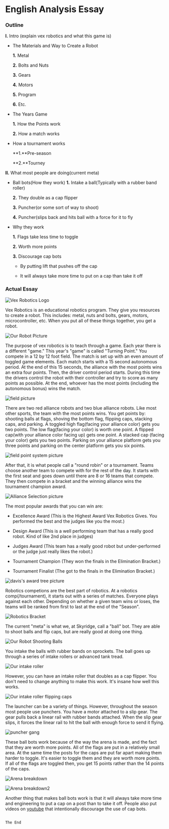 # English Analysis Essay

  

### Outline

  

**I.** Intro (explain vex robotics and what this game is)

- The Materials and Way to Create a Robot

	**1.** Metal

	**2.** Bolts and Nuts

	**3.** Gears

	**4.** Motors

	**5.** Program

	**6.** Etc.

- The Years Game

	**1.** How the Points work

	**2.** How a match works

- How a tournament works

	**1.**Pre-season

	**2.**Tourney

**II.** What most people are doing(current meta)

- Ball bots(How they work)
	**1.** Intake a ball(Typically with a rubber band roller)
	
	**2.** They double as a cap flipper

	**3.** Puncher(or some sort of way to shoot)

	**4.** Puncher(slips back and hits ball with a force for it to fly

- Why they work

	**1.** Flags take less time to toggle

	**2.** Worth more points

	**3.** Discourage cap bots

	- By putting lift that pushes off the cap

	- It will always take more time to put on a cap than take it off

  

### Actual Essay

  

![Vex Robotics Logo](https://i.imgur.com/gqPZBSO.jpg)

  

Vex Robotics is an educational robotics program. They give you resources to create a robot. This includes: metal, nuts and bolts, gears, motors, microcontroller, etc. When you put all of these things together, you get a robot.
  

![Our Robot Picture](https://i.imgur.com/aKV1WEi.jpg)

  

The purpose of vex robotics is to teach through a game. Each year there is a different "game." This year's "game" is called "Turning Point." You compete in a 12 by 12 foot field. The match is set up with an even amount of toggled game elements. Each match starts with a 15 second autonomous period. At the end of this 15 seconds, the alliance with the most points wins an extra four points. Then, the driver control period starts. During this time the drivers control the robot with their controller and try to score as many points as possible. At the end, whoever has the most points (including the autonomous bonus) wins the match.

  

![field picture](https://i.imgur.com/T3JDa39.jpg)

  
There are two red alliance robots and two blue alliance robots. Like most other sports, the team with the most points wins. You get points by: shooting balls at flags, shoving the bottom flag, flipping caps, stacking caps, and parking. A toggled high flag(facing your alliance color) gets you two points. The low flag(facing your color) is worth one point. A flipped cap(with your alliance color facing up) gets one point. A stacked cap (facing your color) gets you two points. Parking on your alliance platform gets you three points and parking on the center platform gets you six points.
  

![field point system picture](https://i.imgur.com/SVk2pmE.jpg)

  
After that, it is what people call a "round robin" or a tournament. Teams choose another team to compete with for the rest of the day. It starts with the first seat and goes down until there are 8 or 16 teams that compete. They then compete in a bracket and the winning alliance wins the tournament champion award.
  

![Alliance Selection picture](https://i.imgur.com/TObrHko.jpg)

The most popular awards that you can win are:

- Excellence Award (This is the Highest Award Vex Robotics Gives. You performed the best and the judges like you the most.)

- Design Award (This is a well performing team that has a really good robot. Kind of like 2nd place in judges)

- Judges Award (This team has a really good robot but under-performed or the judge just really likes the robot.)

- Tournament Champion (They won the finals in the Elimination Bracket.)

- Tournament Finalist (The got to the finals in the Elimination Bracket.)
  

![davis's award tree picture](https://lh3.googleusercontent.com/-gzloTm2qaqM/XHctV3JQnBI/AAAAAAAAAAM/hAkV3CgRo10LXYvV_ex_5i_B1O1d-_xdgCL0BGAYYCw/h2048/2019-02-27.jpg)

  

Robotics competions are the best part of robotics. At a robotics comp(/tournament), it starts out with a series of matches. Everyone plays against each other. Depending on whether a given team wins or loses, the teams will be ranked from first to last at the end of the "Season".
  

![Robotics Bracket](https://i.imgur.com/HtQ4EsN.png)

The current "meta" is what we, at Skyridge, call a "ball" bot. They are able to shoot balls and flip caps, but are really good at doing one thing.
  

![Our Robot Shooting Balls](https://i.imgur.com/ernpPMS.png)

You intake the balls with rubber bands on sprockets. The ball goes up through a series of intake rollers or advanced tank tread.
  

![Our intake roller](https://i.imgur.com/WrVS2bb.jpg)

  
However, you can have an intake roller that doubles as a cap flipper. You don't need to change anything to make this work. It's insane how well this works.

  

![Our intake roller flipping caps](https://i.imgur.com/oeNlIIy.png)

  
The launcher can be a variety of things. However, throughout the season most people use punchers. You have a motor attached to a slip gear. The gear pulls back a linear rail with rubber bands attached. When the slip gear slips, it forces the linear rail to hit the ball with enough force to send it flying.
  

![puncher gang](https://i.imgur.com/5r4IsQO.jpg)

These ball bots work because of the way the arena is made, and the fact that they are worth more points. All of the flags are put in a relatively small area. At the same time the posts for the caps are put far apart making them harder to toggle. It's easier to toggle them and they are worth more points. If all of the flags are toggled then, you get 15 points rather than the 14 points of the caps.

![Arena breakdown](https://i.imgur.com/PIGTKPz.jpg)

![Arena breakdown2](https://i.imgur.com/cJNcX6Y.jpg)
  
Another thing that makes ball bots work is that it will always take more time and engineering to put a cap on a post than to take it off. People also put videos on [youtube]() that intentionally discourage the use of cap bots.

```

The End

```
